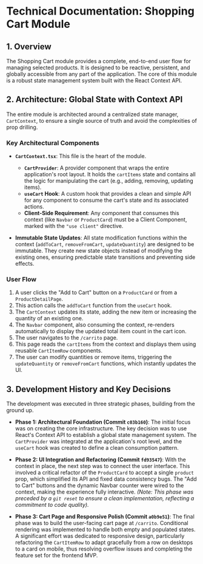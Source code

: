 # Technical Documentation: Shopping Cart Module

## 1. Overview

The Shopping Cart module provides a complete, end-to-end user flow for managing selected products. It is designed to be reactive, persistent, and globally accessible from any part of the application. The core of this module is a robust state management system built with the React Context API.

## 2. Architecture: Global State with Context API

The entire module is architected around a centralized state manager, `CartContext`, to ensure a single source of truth and avoid the complexities of prop drilling.

### Key Architectural Components

- **`CartContext.tsx`**: This file is the heart of the module.
  - **`CartProvider`**: A provider component that wraps the entire application's root layout. It holds the `cartItems` state and contains all the logic for manipulating the cart (e.g., adding, removing, updating items).
  - **`useCart` Hook**: A custom hook that provides a clean and simple API for any component to consume the cart's state and its associated actions.
  - **Client-Side Requirement**: Any component that consumes this context (like `Navbar` or `ProductCard`) must be a Client Component, marked with the `"use client"` directive.

- **Immutable State Updates**: All state modification functions within the context (`addToCart`, `removeFromCart`, `updateQuantity`) are designed to be immutable. They create new state objects instead of modifying the existing ones, ensuring predictable state transitions and preventing side effects.

### User Flow

1.  A user clicks the "Add to Cart" button on a `ProductCard` or from a `ProductDetailPage`.
2.  This action calls the `addToCart` function from the `useCart` hook.
3.  The `CartContext` updates its state, adding the new item or increasing the quantity of an existing one.
4.  The `Navbar` component, also consuming the context, re-renders automatically to display the updated total item count in the cart icon.
5.  The user navigates to the `/carrito` page.
6.  This page reads the `cartItems` from the context and displays them using reusable `CartItemRow` components.
7.  The user can modify quantities or remove items, triggering the `updateQuantity` or `removeFromCart` functions, which instantly updates the UI.

## 3. Development History and Key Decisions

The development was executed in three strategic phases, building from the ground up.

- **Phase 1: Architectural Foundation (Commit `c03b160`)**: The initial focus was on creating the core infrastructure. The key decision was to use React's Context API to establish a global state management system. The `CartProvider` was integrated at the application's root level, and the `useCart` hook was created to define a clean consumption pattern.

- **Phase 2: UI Integration and Refactoring (Commit `fd93547`)**: With the context in place, the next step was to connect the user interface. This involved a critical refactor of the `ProductCard` to accept a single `product` prop, which simplified its API and fixed data consistency bugs. The "Add to Cart" buttons and the dynamic Navbar counter were wired to the context, making the experience fully interactive. _(Note: This phase was preceded by a `git reset` to ensure a clean implementation, reflecting a commitment to code quality)._

- **Phase 3: Cart Page and Responsive Polish (Commit `a0b9e51`)**: The final phase was to build the user-facing cart page at `/carrito`. Conditional rendering was implemented to handle both empty and populated states. A significant effort was dedicated to responsive design, particularly refactoring the `CartItemRow` to adapt gracefully from a row on desktops to a card on mobile, thus resolving overflow issues and completing the feature set for the frontend MVP.
